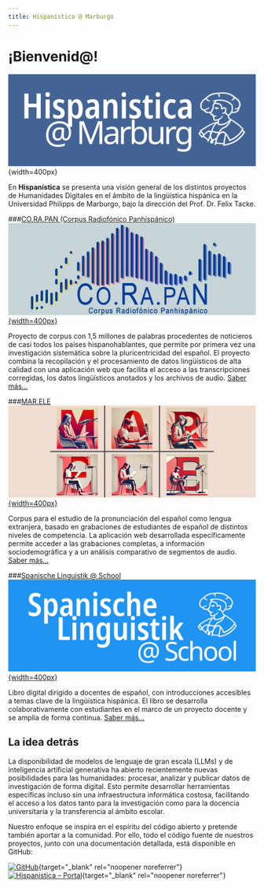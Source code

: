 ```yaml
---
title: Hispanística @ Marburgo
---
```


# ¡Bienvenid@!

![Hispanistica Logo](assets/images/hispanistica_breit.png){width=400px}

En **Hispanística** se presenta una visión general de los distintos proyectos de Humanidades Digitales en el ámbito de la lingüística hispánica en la Universidad Philipps de Marburgo, bajo la dirección del Prof. Dr. Felix Tacke.

###[CO.RA.PAN (Corpus Radiofónico Panhispánico)](corapan.md)  
[![CO.RA.PAN Logo](assets/images/corapan_breit.png){width=400px}](corapan/)  
  
Proyecto de corpus con 1,5 millones de palabras procedentes de noticieros de casi todos los países hispanohablantes, que permite por primera vez una investigación sistemática sobre la pluricentricidad del español. El proyecto combina la recopilación y el procesamiento de datos lingüísticos de alta calidad con una aplicación web que facilita el acceso a las transcripciones corregidas, los datos lingüísticos anotados y los archivos de audio. [Saber más...](corapan.md)

###[MAR.ELE](marele.md)  
[![MAR.ELE Logo](assets/images/marele_breit.png){width=400px}](marele/)  
  
Corpus para el estudio de la pronunciación del español como lengua extranjera, basado en grabaciones de estudiantes de español de distintos niveles de competencia. La aplicación web desarrollada específicamente permite acceder a las grabaciones completas, a información sociodemográfica y a un análisis comparativo de segmentos de audio. [Saber más...](marele.md)

###[Spanische Linguistik @ School](spanisch-toolkit.md)  
[![Spanisch Toolkit Logo](assets/images/toolkit_breit.png){width=400px}](spanisch-toolkit/)  
  
Libro digital dirigido a docentes de español, con introducciones accesibles a temas clave de la lingüística hispánica. El libro se desarrolla colaborativamente con estudiantes en el marco de un proyecto docente y se amplía de forma continua. [Saber más...](spanisch-toolkit.md)

## La idea detrás

La disponibilidad de modelos de lenguaje de gran escala (LLMs) y de inteligencia artificial generativa ha abierto recientemente nuevas posibilidades para las humanidades: procesar, analizar y publicar datos de investigación de forma digital. Esto permite desarrollar herramientas específicas incluso sin una infraestructura informática costosa, facilitando el acceso a los datos tanto para la investigación como para la docencia universitaria y la transferencia al ámbito escolar.

Nuestro enfoque se inspira en el espíritu del código abierto y pretende también aportar a la comunidad. Por ello, todo el código fuente de nuestros proyectos, junto con una documentación detallada, está disponible en GitHub:

[![GitHub](https://img.shields.io/badge/GitHub-FTacke-4287f5?style=flat&logo=github&logoColor=white)](https://github.com/FTacke){target="_blank" rel="noopener noreferrer"}
[![Hispanistica – Portal](https://img.shields.io/badge/Hispanistica-Portal-4287f5?style=flat)](https://hispanistica.online.uni-marburg.de){target="_blank" rel="noopener noreferrer"}